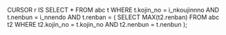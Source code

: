 CURSOR r IS
  SELECT *
  FROM abc t
 WHERE t.kojin_no = i_nkoujinnno
   AND t.nenbun   = i_nnendo
   AND t.renban = (
       SELECT MAX(t2.renban)
       FROM abc t2
       WHERE t2.kojin_no = t.kojin_no
         AND t2.nenbun   = t.nenbun
   );
